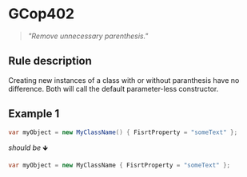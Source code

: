 ﻿# GCop402

> *"Remove unnecessary parenthesis."*


## Rule description
Creating new instances of a class with or without paranthesis have no difference. Both will call the default parameter-less constructor.

## Example 1
```csharp
var myObject = new MyClassName() { FisrtProperty = "someText" };
```
*should be* 🡻

```csharp
var myObject = new MyClassName { FisrtProperty = "someText" };
```

